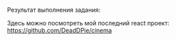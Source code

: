 Результат выполнения задания:



Здесь можно посмотреть мой последний react проект: https://github.com/DeadDPie/cinema
